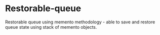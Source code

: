 # Restorable-queue
Restorable queue using memento methodology - able to save and restore queue state using stack of memento objects.
